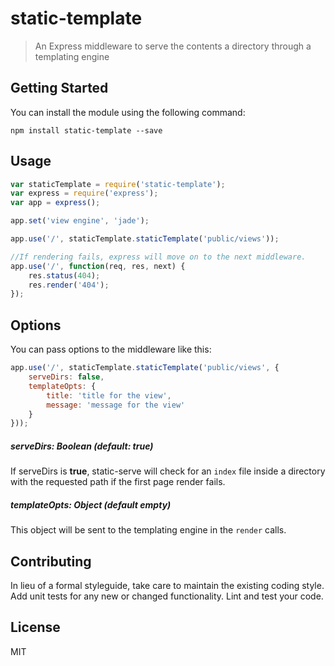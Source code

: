 # static-template

>An Express middleware to serve the contents a directory through a templating engine

## Getting Started

You can install the module using the following command:

```shell
npm install static-template --save
```

## Usage

```js
var staticTemplate = require('static-template');
var express = require('express');
var app = express();

app.set('view engine', 'jade');

app.use('/', staticTemplate.staticTemplate('public/views'));

//If rendering fails, express will move on to the next middleware.
app.use('/', function(req, res, next) {
    res.status(404);
    res.render('404');
});
```

## Options
You can pass options to the middleware like this:
```js
app.use('/', staticTemplate.staticTemplate('public/views', {
    serveDirs: false,
    templateOpts: {
        title: 'title for the view',
        message: 'message for the view'
    }
}));
```

##### serveDirs: Boolean (default: true)
If serveDirs is **true**, static-serve will check for an `index` file inside a directory with the requested path if the first page render fails.

##### templateOpts: Object (default empty)
This object will be sent to the templating engine in the `render` calls.

## Contributing

In lieu of a formal styleguide, take care to maintain the existing coding style.
Add unit tests for any new or changed functionality. Lint and test your code.

## License

MIT